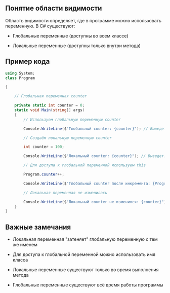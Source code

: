 ## Понятие области видимости

Область видимости определяет, где в программе можно использовать переменную. В C# существуют:

- Глобальные переменные (доступны во всем классе)

- Локальные переменные (доступны только внутри метода)
## Пример кода
  
```csharp
using System;
class Program

{

    // Глобальная переменная counter

    private static int counter = 0;
    static void Main(string[] args)
    {
        // Используем глобальную переменную counter

        Console.WriteLine($"Глобальный counter: {counter}"); // Выведет: 0

        // Создаём локальную переменную counter

        int counter = 100;

        Console.WriteLine($"Локальный counter: {counter}"); // Выведет: 100

        // Для доступа к глобальной переменной используем this

        Program.counter++;

        Console.WriteLine($"Глобальный counter после инкремента: {Program.counter}"); // Выведет: 1

        // Локальная переменная не изменилась

        Console.WriteLine($"Локальный counter не изменился: {counter}"); // Выведет: 100
    }
}
```

## Важные замечания

- Локальная переменная "затеняет" глобальную переменную с тем же именем

- Для доступа к глобальной переменной можно использовать имя класса

- Локальные переменные существуют только во время выполнения метода

- Глобальные переменные существуют всё время работы программы
